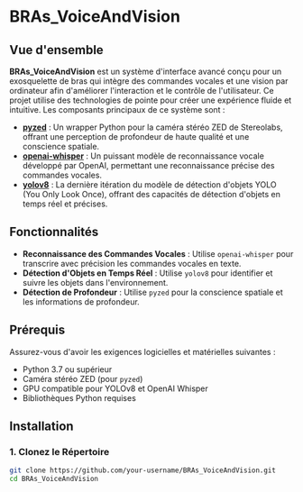 # BRAs_VoiceAndVision

## Vue d'ensemble

**BRAs_VoiceAndVision** est un système d'interface avancé conçu pour un exosquelette de bras qui intègre des commandes vocales et une vision par ordinateur afin d'améliorer l'interaction et le contrôle de l'utilisateur. Ce projet utilise des technologies de pointe pour créer une expérience fluide et intuitive. Les composants principaux de ce système sont :

- [**pyzed**](https://www.stereolabs.com/docs/object-detection) : Un wrapper Python pour la caméra stéréo ZED de Stereolabs, offrant une perception de profondeur de haute qualité et une conscience spatiale.
- [**openai-whisper**](https://openai.com/index/whisper/) : Un puissant modèle de reconnaissance vocale développé par OpenAI, permettant une reconnaissance précise des commandes vocales.
- [**yolov8**](https://yolov8.com/) : La dernière itération du modèle de détection d'objets YOLO (You Only Look Once), offrant des capacités de détection d'objets en temps réel et précises.

## Fonctionnalités

- **Reconnaissance des Commandes Vocales** : Utilise `openai-whisper` pour transcrire avec précision les commandes vocales en texte.
- **Détection d'Objets en Temps Réel** : Utilise `yolov8` pour identifier et suivre les objets dans l'environnement.
- **Détection de Profondeur** : Utilise `pyzed` pour la conscience spatiale et les informations de profondeur.

## Prérequis

Assurez-vous d'avoir les exigences logicielles et matérielles suivantes :

- Python 3.7 ou supérieur
- Caméra stéréo ZED (pour `pyzed`)
- GPU compatible pour YOLOv8 et OpenAI Whisper
- Bibliothèques Python requises

## Installation

### 1. Clonez le Répertoire

```bash
git clone https://github.com/your-username/BRAs_VoiceAndVision.git
cd BRAs_VoiceAndVision
